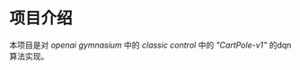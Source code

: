 # 项目介绍
本项目是对 *openai gymnasium* 中的 *classic control* 中的 *"CartPole-v1"* 的dqn算法实现。

<!--stackedit_data:
eyJoaXN0b3J5IjpbMTQxNjA5NjQwOSwxMzU3MTExMjAzLDExNj
Q1NDM3NzRdfQ==
-->